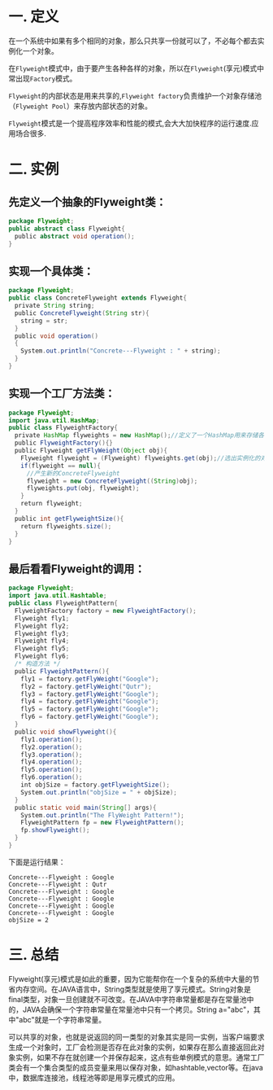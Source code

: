# 一. 定义
在一个系统中如果有多个相同的对象，那么只共享一份就可以了，不必每个都去实例化一个对象。

在`Flyweight`模式中，由于要产生各种各样的对象，所以在`Flyweight`(享元)模式中常出现`Factory`模式。

`Flyweight`的内部状态是用来共享的,`Flyweight factory`负责维护一个对象存储池（`Flyweight Pool`）来存放内部状态的对象。

`Flyweight`模式是一个提高程序效率和性能的模式,会大大加快程序的运行速度.应用场合很多.

# 二. 实例
## 先定义一个抽象的Flyweight类：
```java
package Flyweight;
public abstract class Flyweight{
　public abstract void operation();
}
```
## 实现一个具体类：
```java
package Flyweight;
public class ConcreteFlyweight extends Flyweight{
　private String string;
　public ConcreteFlyweight(String str){
　　string = str;
　}
　public void operation()
　{
　　System.out.println("Concrete---Flyweight : " + string);
　}
}
```
## 实现一个工厂方法类：
```java
package Flyweight;
import java.util.HashMap;
public class FlyweightFactory{
　private HashMap flyweights = new HashMap();//定义了一个HashMap用来存储各个对象
　public FlyweightFactory(){}
　public Flyweight getFlyWeight(Object obj){
　　Flyweight flyweight = (Flyweight) flyweights.get(obj);//选出实例化的对象
　　if(flyweight == null){
　　　//产生新的ConcreteFlyweight
　　　flyweight = new ConcreteFlyweight((String)obj);
　　　flyweights.put(obj, flyweight);
　　}
　　return flyweight;
　}
　public int getFlyweightSize(){
　　return flyweights.size();
　}
}
```

## 最后看看Flyweight的调用：
```java
package Flyweight;
import java.util.Hashtable;
public class FlyweightPattern{
　FlyweightFactory factory = new FlyweightFactory(); 
　Flyweight fly1;
　Flyweight fly2;
　Flyweight fly3;
　Flyweight fly4;
　Flyweight fly5;
　Flyweight fly6;
　/* 构造方法 */
　public FlyweightPattern(){
　　fly1 = factory.getFlyWeight("Google");
　　fly2 = factory.getFlyWeight("Qutr");
　　fly3 = factory.getFlyWeight("Google");
　　fly4 = factory.getFlyWeight("Google");
　　fly5 = factory.getFlyWeight("Google");
　　fly6 = factory.getFlyWeight("Google");
　}
　public void showFlyweight(){
　　fly1.operation();
　　fly2.operation();
　　fly3.operation();
　　fly4.operation();
　　fly5.operation();
　　fly6.operation();
　　int objSize = factory.getFlyweightSize();
　　System.out.println("objSize = " + objSize);
　}
　public static void main(String[] args){
　　System.out.println("The FlyWeight Pattern!");
　　FlyweightPattern fp = new FlyweightPattern();
　　fp.showFlyweight();
　}
}
```
下面是运行结果：
```shell
Concrete---Flyweight : Google
Concrete---Flyweight : Qutr
Concrete---Flyweight : Google
Concrete---Flyweight : Google
Concrete---Flyweight : Google
Concrete---Flyweight : Google
objSize = 2
```

# 三. 总结
Flyweight(享元)模式是如此的重要，因为它能帮你在一个复杂的系统中大量的节省内存空间。在JAVA语言中，String类型就是使用了享元模式。String对象是final类型，对象一旦创建就不可改变。在JAVA中字符串常量都是存在常量池中的，JAVA会确保一个字符串常量在常量池中只有一个拷贝。String a="abc"，其中"abc"就是一个字符串常量。

可以共享的对象，也就是说返回的同一类型的对象其实是同一实例，当客户端要求生成一个对象时，工厂会检测是否存在此对象的实例，如果存在那么直接返回此对象实例，如果不存在就创建一个并保存起来，这点有些单例模式的意思。通常工厂类会有一个集合类型的成员变量来用以保存对象，如hashtable,vector等。在java中，数据库连接池，线程池等即是用享元模式的应用。
